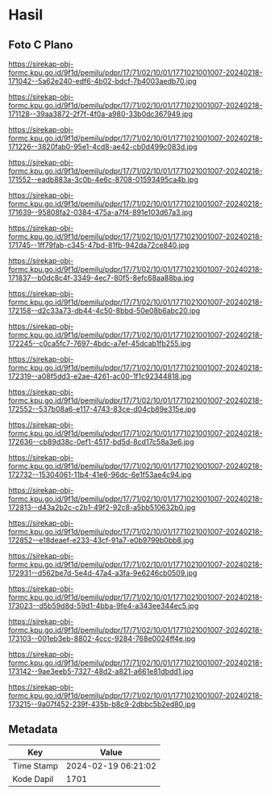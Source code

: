 # Hasil

## Foto C Plano

https://sirekap-obj-formc.kpu.go.id/9f1d/pemilu/pdpr/17/71/02/10/01/1771021001007-20240218-171042--5a62e240-edf6-4b02-bdcf-7b4003aedb70.jpg

https://sirekap-obj-formc.kpu.go.id/9f1d/pemilu/pdpr/17/71/02/10/01/1771021001007-20240218-171128--39aa3872-2f7f-4f0a-a980-33b0dc367949.jpg

https://sirekap-obj-formc.kpu.go.id/9f1d/pemilu/pdpr/17/71/02/10/01/1771021001007-20240218-171226--3820fab0-95e1-4cd8-ae42-cb0d499c083d.jpg

https://sirekap-obj-formc.kpu.go.id/9f1d/pemilu/pdpr/17/71/02/10/01/1771021001007-20240218-171552--eadb883a-3c0b-4e6c-8708-01593495ca4b.jpg

https://sirekap-obj-formc.kpu.go.id/9f1d/pemilu/pdpr/17/71/02/10/01/1771021001007-20240218-171639--95808fa2-0384-475a-a7f4-891e103d67a3.jpg

https://sirekap-obj-formc.kpu.go.id/9f1d/pemilu/pdpr/17/71/02/10/01/1771021001007-20240218-171745--1ff79fab-c345-47bd-81fb-942da72ce840.jpg

https://sirekap-obj-formc.kpu.go.id/9f1d/pemilu/pdpr/17/71/02/10/01/1771021001007-20240218-171837--b0dc8c4f-3349-4ec7-80f5-8efc68aa88ba.jpg

https://sirekap-obj-formc.kpu.go.id/9f1d/pemilu/pdpr/17/71/02/10/01/1771021001007-20240218-172158--d2c33a73-db44-4c50-8bbd-50e08b6abc20.jpg

https://sirekap-obj-formc.kpu.go.id/9f1d/pemilu/pdpr/17/71/02/10/01/1771021001007-20240218-172245--c0ca5fc7-7697-4bdc-a7ef-45dcab1fb255.jpg

https://sirekap-obj-formc.kpu.go.id/9f1d/pemilu/pdpr/17/71/02/10/01/1771021001007-20240218-172319--a08f5dd3-e2ae-4261-ac00-1f1c92344818.jpg

https://sirekap-obj-formc.kpu.go.id/9f1d/pemilu/pdpr/17/71/02/10/01/1771021001007-20240218-172552--537b08a6-e117-4743-83ce-d04cb89e315e.jpg

https://sirekap-obj-formc.kpu.go.id/9f1d/pemilu/pdpr/17/71/02/10/01/1771021001007-20240218-172636--cb89d38c-0ef1-4517-bd5d-8cd17c58a3e6.jpg

https://sirekap-obj-formc.kpu.go.id/9f1d/pemilu/pdpr/17/71/02/10/01/1771021001007-20240218-172732--15304061-11b4-41e6-96dc-6e1f53ae4c94.jpg

https://sirekap-obj-formc.kpu.go.id/9f1d/pemilu/pdpr/17/71/02/10/01/1771021001007-20240218-172813--d43a2b2c-c2b1-49f2-92c8-a5bb510632b0.jpg

https://sirekap-obj-formc.kpu.go.id/9f1d/pemilu/pdpr/17/71/02/10/01/1771021001007-20240218-172852--e18deaef-e233-43cf-91a7-e0b9799b0bb8.jpg

https://sirekap-obj-formc.kpu.go.id/9f1d/pemilu/pdpr/17/71/02/10/01/1771021001007-20240218-172931--d562be7d-5e4d-47a4-a3fa-9e6246cb0509.jpg

https://sirekap-obj-formc.kpu.go.id/9f1d/pemilu/pdpr/17/71/02/10/01/1771021001007-20240218-173023--d5b59d8d-59d1-4bba-9fe4-a343ee344ec5.jpg

https://sirekap-obj-formc.kpu.go.id/9f1d/pemilu/pdpr/17/71/02/10/01/1771021001007-20240218-173103--001eb3eb-8802-4ccc-9284-768e0024ff4e.jpg

https://sirekap-obj-formc.kpu.go.id/9f1d/pemilu/pdpr/17/71/02/10/01/1771021001007-20240218-173142--9ae3eeb5-7327-48d2-a821-a661e81dbdd1.jpg

https://sirekap-obj-formc.kpu.go.id/9f1d/pemilu/pdpr/17/71/02/10/01/1771021001007-20240218-173215--9a07f452-239f-435b-b8c9-2dbbc5b2ed80.jpg


## Metadata

| Key        | Value               |
| ---------- | ------------------- |
| Time Stamp | 2024-02-19 06:21:02 |
| Kode Dapil | 1701                |



